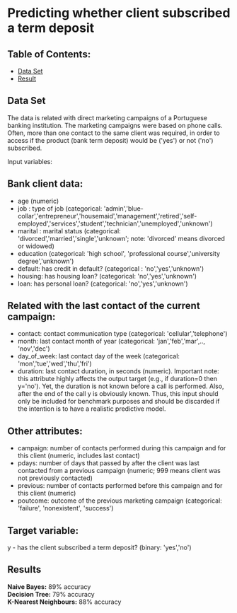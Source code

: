 # Predicting whether client subscribed a term deposit

## Table of Contents:
+ [Data Set](#Data_Set) </br>
+ [Result](#Results) </br>

## <a name="Data_Set"></a> Data Set 

The data is related with direct marketing campaigns of a Portuguese banking institution. The marketing campaigns were based on phone calls. Often, more than one contact to the same client was required, in order to access if the product (bank term deposit) would be ('yes') or not ('no') subscribed. 

Input variables:
## Bank client data:
- age (numeric)
- job : type of job (categorical: 'admin','blue-collar','entrepreneur','housemaid','management','retired','self-employed','services','student','technician','unemployed','unknown')
- marital : marital status (categorical: 'divorced','married','single','unknown'; note: 'divorced' means divorced or widowed)
- education (categorical: 'high school', 'professional course','university degree','unknown')
- default: has credit in default? (categorical : 'no','yes','unknown')
- housing: has housing loan? (categorical: 'no','yes','unknown')
- loan: has personal loan? (categorical: 'no','yes','unknown')

## Related with the last contact of the current campaign:
- contact: contact communication type (categorical: 'cellular','telephone') 
- month: last contact month of year (categorical: 'jan','feb','mar',.., 'nov','dec')
- day_of_week: last contact day of the week (categorical: 'mon','tue','wed','thu','fri')
- duration: last contact duration, in seconds (numeric). Important note: this attribute highly affects the output target (e.g., if duration=0 then y='no'). Yet, the duration is not known before a call is performed. Also, after the end of the call y is obviously known. Thus, this input should only be included for benchmark purposes and should be discarded if the intention is to have a realistic predictive model.

## Other attributes:
- campaign: number of contacts performed during this campaign and for this client (numeric, includes last contact)
- pdays: number of days that passed by after the client was last contacted from a previous campaign (numeric; 999 means client was not previously contacted)
- previous: number of contacts performed before this campaign and for this client (numeric)
- poutcome: outcome of the previous marketing campaign (categorical: 'failure', 'nonexistent', 'success')

## Target variable:
y - has the client subscribed a term deposit? (binary: 'yes','no')

## <a name="Results"></a> Results 

**Naive Bayes:** 89% accuracy<br>
**Decision Tree:** 79% accuracy<br>
**K-Nearest Neighbours:** 88% accuracy<br>
 
